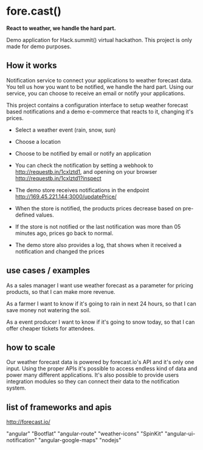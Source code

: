# fore.cast()

**React to weather, we handle the hard part.**

Demo application for Hack.summit() virtual hackathon. 
This project is only made for demo purposes.

## How it works

Notification service to connect your applications to weather forecast data.
You tell us how you want to be notified, we handle the hard part. 
Using our service, you can choose to receive an email or notify your applications.

This project contains a configuration interface to setup weather forecast based notifications and a demo e-commerce that reacts to it, changing it's prices.

* Select a weather event (rain, snow, sun)
* Choose a location
* Choose to be notified by email or notify an application

* You can check the notification by setting a webhook to http://requestb.in/1cxlztd1, and opening on your browser http://requestb.in/1cxlztd1?inspect

* The demo store receives notifications in the endpoint http://169.45.221.144:3000/updatePrice/
* When the store is notified, the products prices decrease based on pre-defined values.
* If the store is not notified or the last notification was more than 05 minutes ago, prices go back to normal.

* The demo store also provides a log, that shows when it received a notification and changed the prices

## use cases / examples

As a sales manager
I want use weather forecast as a parameter for pricing products,
so that I can make more revenue.

As a farmer
I want to know if it's going to rain in next 24 hours,
so that I can  save money not watering the soil.

As a event producer
I want to know if it's going to snow today,
so that I can offer cheaper tickets for attendees.

## how to scale

Our weather forecast data is powered by forecast.io's API and it's only one input. Using the proper APIs it's possible to access endless kind of data and power
many different applications. It's also possible to provide users integration modules so they can connect their data to the notification system.

## list of frameworks and apis

http://forecast.io/

"angular"
"Bootflat"
"angular-route"
"weather-icons"
"SpinKit"
"angular-ui-notification"
 "angular-google-maps"
 "nodejs"

